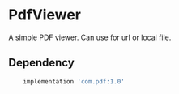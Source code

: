 # PdfViewer
A simple PDF viewer. Can use for url or local file.

## Dependency
```gradle
    implementation 'com.pdf:1.0'
